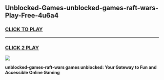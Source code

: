 
## Unblocked-Games-unblocked-games-raft-wars-Play-Free-4u6a4
<h3>
<a href="https://premium76.site?title=unblocked-games-raft-wars&ref=20A">CLICK TO PLAY</a></h3>
<hr>

<h3>
<a href="https://premium76.site?title=unblocked-games-raft-wars&ref=20A">CLICK 2 PLAY</a>
  
</h3>

<a href="https://premium76.site?title=unblocked-games-raft-wars&ref=20A"><img src="https://clearcache.store/games.png"></a>


**unblocked-games-raft-wars games unblocked: Your Gateway to Fun and Accessible Online Gaming**
